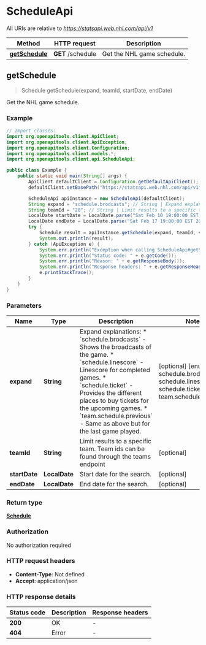 # ScheduleApi

All URIs are relative to *https://statsapi.web.nhl.com/api/v1*

| Method | HTTP request | Description |
|------------- | ------------- | -------------|
| [**getSchedule**](ScheduleApi.md#getSchedule) | **GET** /schedule | Get the NHL game schedule. |



## getSchedule

> Schedule getSchedule(expand, teamId, startDate, endDate)

Get the NHL game schedule.

### Example

```java
// Import classes:
import org.openapitools.client.ApiClient;
import org.openapitools.client.ApiException;
import org.openapitools.client.Configuration;
import org.openapitools.client.models.*;
import org.openapitools.client.api.ScheduleApi;

public class Example {
    public static void main(String[] args) {
        ApiClient defaultClient = Configuration.getDefaultApiClient();
        defaultClient.setBasePath("https://statsapi.web.nhl.com/api/v1");

        ScheduleApi apiInstance = new ScheduleApi(defaultClient);
        String expand = "schedule.brodcasts"; // String | Expand explanations:   * `schedule.brodcasts` - Shows the broadcasts of the game.   * `schedule.linescore` - Linescore for completed games.   * `schedule.ticket` - Provides the different places to buy tickets for the upcoming games.   * `team.schedule.previous` - Same as above but for the last game played. 
        String teamId = "28"; // String | Limit results to a specific team. Team ids can be found through the teams endpoint
        LocalDate startDate = LocalDate.parse("Sat Feb 10 19:00:00 EST 2018"); // LocalDate | Start date for the search.
        LocalDate endDate = LocalDate.parse("Sat Feb 17 19:00:00 EST 2018"); // LocalDate | End date for the search.
        try {
            Schedule result = apiInstance.getSchedule(expand, teamId, startDate, endDate);
            System.out.println(result);
        } catch (ApiException e) {
            System.err.println("Exception when calling ScheduleApi#getSchedule");
            System.err.println("Status code: " + e.getCode());
            System.err.println("Reason: " + e.getResponseBody());
            System.err.println("Response headers: " + e.getResponseHeaders());
            e.printStackTrace();
        }
    }
}
```

### Parameters


| Name | Type | Description  | Notes |
|------------- | ------------- | ------------- | -------------|
| **expand** | **String**| Expand explanations:   * &#x60;schedule.brodcasts&#x60; - Shows the broadcasts of the game.   * &#x60;schedule.linescore&#x60; - Linescore for completed games.   * &#x60;schedule.ticket&#x60; - Provides the different places to buy tickets for the upcoming games.   * &#x60;team.schedule.previous&#x60; - Same as above but for the last game played.  | [optional] [enum: schedule.brodcasts, schedule.linescore, schedule.ticket, team.schedule.previous] |
| **teamId** | **String**| Limit results to a specific team. Team ids can be found through the teams endpoint | [optional] |
| **startDate** | **LocalDate**| Start date for the search. | [optional] |
| **endDate** | **LocalDate**| End date for the search. | [optional] |

### Return type

[**Schedule**](Schedule.md)

### Authorization

No authorization required

### HTTP request headers

- **Content-Type**: Not defined
- **Accept**: application/json


### HTTP response details
| Status code | Description | Response headers |
|-------------|-------------|------------------|
| **200** | OK |  -  |
| **404** | Error |  -  |

